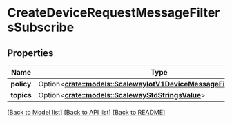 # CreateDeviceRequestMessageFiltersSubscribe

## Properties

Name | Type | Description | Notes
------------ | ------------- | ------------- | -------------
**policy** | Option<[**crate::models::ScalewayIotV1DeviceMessageFiltersRulePolicy**](scaleway.iot.v1.Device.MessageFilters.Rule.Policy.md)> |  | [optional]
**topics** | Option<[**crate::models::ScalewayStdStringsValue**](scaleway.std.StringsValue.md)> |  | [optional]

[[Back to Model list]](../README.md#documentation-for-models) [[Back to API list]](../README.md#documentation-for-api-endpoints) [[Back to README]](../README.md)


